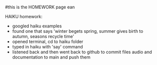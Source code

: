 #this is the HOMEWORK page ean

HAIKU homework: 
- googled haiku examples
- found one that says 'winter begets spring, summer gives birth to autumn, seasons recycle time'
- opened terminal, cd to haiku folder
- typed in haiku with 'say' command
- listened back and then went back to github to commit files audio and documentation to main and push them